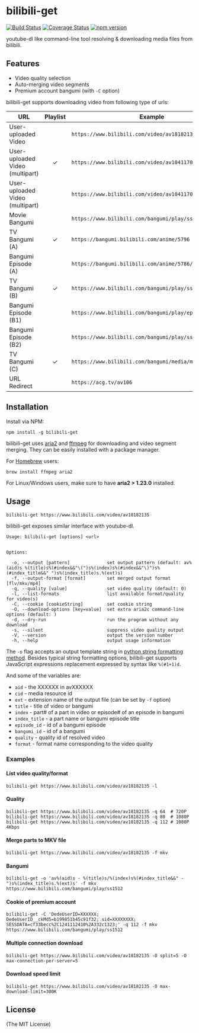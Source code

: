 # bilibili-get

[![Build Status](https://travis-ci.org/kamikat/bilibili-get.svg?branch=master)](https://travis-ci.org/kamikat/bilibili-get)
[![Coverage Status](https://coveralls.io/repos/github/kamikat/bilibili-get/badge.svg?branch=master)](https://coveralls.io/github/kamikat/bilibili-get?branch=master)
[![npm version](https://badge.fury.io/js/bilibili-get.svg)](https://badge.fury.io/js/bilibili-get)

youtube-dl like command-line tool resolving & downloading media files from bilibili.

## Features

- Video quality selection
- Auto-merging video segments
- Premium account bangumi (with `-C` option)

bilibili-get supports downloading video from following type of urls:

| URL                             | Playlist | Example                                                 |
| ------------------------------- | :------: | ------------------------------------------------------- |
| User-uploaded Video             |          | `https://www.bilibili.com/video/av18182135`             |
| User-uploaded Video (multipart) |    ✓     | `https://www.bilibili.com/video/av1041170`              |
| User-uploaded Video (multipart) |          | `https://www.bilibili.com/video/av1041170/index_5.html` |
| Movie Bangumi                   |          | `https://www.bilibili.com/bangumi/play/ss12364/`        |
| TV Bangumi (A)                  |    ✓     | `https://bangumi.bilibili.com/anime/5796`               |
| Bangumi Episode (A)             |          | `https://bangumi.bilibili.com/anime/5786/play#100367`   |
| TV Bangumi (B)                  |    ✓     | `https://www.bilibili.com/bangumi/play/ss5796`          |
| Bangumi Episode (B1)            |          | `https://www.bilibili.com/bangumi/play/ep100611`        |
| Bangumi Episode (B2)            |          | `https://www.bilibili.com/bangumi/play/ss21769#173345`  |
| TV Bangumi (C)                  |    ✓     | `https://www.bilibili.com/bangumi/media/md8892/`        |
| URL Redirect                    |          | `https://acg.tv/av106`                                  |

## Installation

Install via NPM:

```
npm install -g bilibili-get
```

bilibili-get uses [aria2](https://aria2.github.io) and [ffmpeg](https://ffmpeg.org) for downloading and video segment merging.
They can be easily installed with a package manager.

For [Homebrew](https://brew.sh) users:

```
brew install ffmpeg aria2
```

For Linux/Windows users, make sure to have **aria2 &gt; 1.23.0** installed.

## Usage

```
bilibili-get https://www.bilibili.com/video/av18182135
```

bilibili-get exposes similar interface with youtube-dl.

```
Usage: bilibili-get [options] <url>


Options:

  -o, --output [pattern]              set output pattern (default: av%(aid)s %(title)s%(#index&&"\(")s%(index)s%(#index&&"\)")s%(#index_title&&" ")s%(index_title)s.%(ext)s)
  -f, --output-format [format]        set merged output format [flv/mkv/mp4]
  -q, --quality [value]               set video quality (default: 0)
  -l, --list-formats                  list available format/quality for video(s)
  -C, --cookie [cookieString]         set cookie string
  -O, --download-options [key=value]  set extra aria2c command-line options (default: )
  -d, --dry-run                       run the program without any download
  -s, --silent                        suppress video quality output
  -V, --version                       output the version number
  -h, --help                          output usage information
```

The `-o` flag accepts an output template string in [python string formatting method](https://docs.python.org/2/library/stdtypes.html#string-formatting).
Besides typical string formatting options, bilibili-get supports JavaScript expressions replacement expressed by syntax like `%(#1+1)d`.

And some of the variables are:

- `aid` - the XXXXXX in avXXXXXX
- `cid` - media resource id
- `ext` - extension name of the output file (can be set by `-f` option)
- `title` - title of video or bangumi
- `index` - part# of a part in video or episode# of an episode in bangumi
- `index_title` - a part name or bangumi episode title
- `episode_id` - id of a bangumi episode
- `bangumi_id` - id of a bangumi
- `quality` - quality id of resolved video
- `format` - format name corresponding to the video quality

### Examples

#### List video quality/format

```
bilibili-get https://www.bilibili.com/video/av18182135 -l
```

#### Quality

```
bilibili-get https://www.bilibili.com/video/av18182135 -q 64  # 720P
bilibili-get https://www.bilibili.com/video/av18182135 -q 80  # 1080P
bilibili-get https://www.bilibili.com/video/av18182135 -q 112 # 1080P 4Kbps
```

#### Merge parts to MKV file

```
bilibili-get https://www.bilibili.com/video/av18182135 -f mkv
```

#### Bangumi

```
bilibili-get -o 'av%(aid)s - %(title)s/%(index)s%(#index_title&&" - ")s%(index_title)s.%(ext)s' -f mkv https://www.bilibili.com/bangumi/play/ss1512
```

#### Cookie of premium account

```
bilibili-get -C 'DedeUserID=XXXXXX; DedeUserID__ckMd5=b199851b45c91f32; sid=XXXXXXXX; SESSDATA=cf33becc%2C1241112410%2A332c1323;' -q 112 -f mkv https://www.bilibili.com/bangumi/play/ss1512
```

#### Multiple connection download

```
bilibili-get https://www.bilibili.com/video/av18182135 -O split=5 -O max-connection-per-server=5
```

#### Download speed limit

```
bilibili-get https://www.bilibili.com/video/av18182135 -O max-download-limit=300K
```

## License

(The MIT License)
